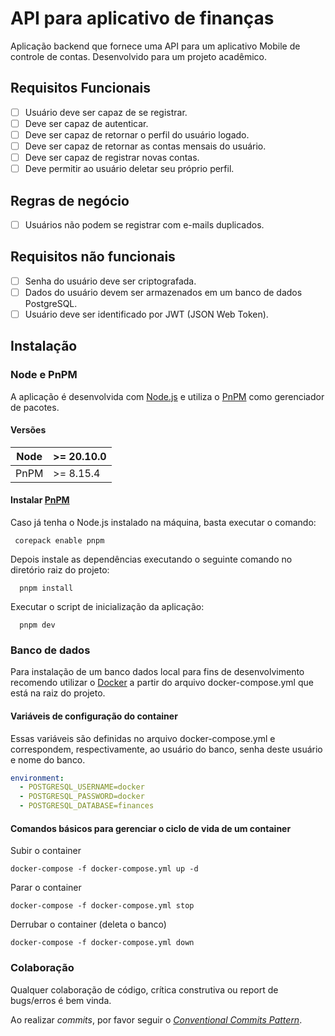 # API para aplicativo de finanças

Aplicação backend que fornece uma API para um aplicativo Mobile de controle de contas. Desenvolvido para um projeto acadêmico.

## Requisitos Funcionais

- [ ] Usuário deve ser capaz de se registrar.
- [ ] Deve ser capaz de autenticar.
- [ ] Deve ser capaz de retornar o perfil do usuário logado.
- [ ] Deve ser capaz de retornar as contas mensais do usuário.
- [ ] Deve ser capaz de registrar novas contas.
- [ ] Deve permitir ao usuário deletar seu próprio perfil.

## Regras de negócio

- [ ] Usuários não podem se registrar com e-mails duplicados.

## Requisitos não funcionais

- [ ] Senha do usuário deve ser criptografada.
- [ ] Dados do usuário devem ser armazenados em um banco de dados PostgreSQL.
- [ ] Usuário deve ser identificado por JWT (JSON Web Token).

## Instalação

### Node e PnPM

A aplicação é desenvolvida com [Node.js](https://nodejs.org/) e utiliza o [PnPM](https://pnpm.io/pt/) como gerenciador de pacotes.

#### Versões

| Node | >= 20.10.0 |
| ---- | ---------- |
| PnPM | >= 8.15.4  |

#### Instalar [PnPM](https://pnpm.io/pt/installation)

Caso já tenha o Node.js instalado na máquina, basta executar o comando:

```console
 corepack enable pnpm
```

Depois instale as dependências executando o seguinte comando no diretório raiz do projeto:

```console
  pnpm install
```

Executar o script de inicialização da aplicação:

```console
  pnpm dev
```

### Banco de dados

Para instalação de um banco dados local para fins de desenvolvimento recomendo utilizar o [Docker](https://www.docker.com/) a partir do arquivo docker-compose.yml que está na raiz do projeto.

#### Variáveis de configuração do container

Essas variáveis são definidas no arquivo docker-compose.yml e correspondem, respectivamente, ao usuário do banco, senha deste usuário e nome do banco.

```yml
environment:
  - POSTGRESQL_USERNAME=docker
  - POSTGRESQL_PASSWORD=docker
  - POSTGRESQL_DATABASE=finances
```

#### Comandos básicos para gerenciar o ciclo de vida de um container

Subir o container

```console
docker-compose -f docker-compose.yml up -d
```

Parar o container

```console
docker-compose -f docker-compose.yml stop
```

Derrubar o container (deleta o banco)

```console
docker-compose -f docker-compose.yml down
```

### Colaboração

Qualquer colaboração de código, crítica construtiva ou report de bugs/erros é bem vinda.

Ao realizar _commits_, por favor seguir o _[Conventional Commits Pattern](https://medium.com/linkapi-solutions/conventional-commits-pattern-3778d1a1e657)_.
